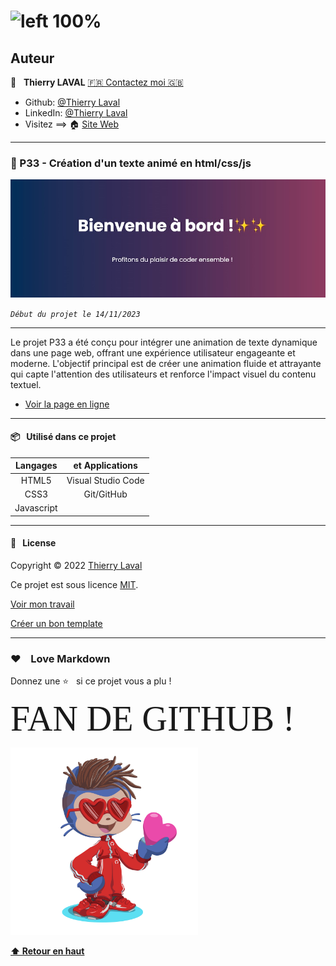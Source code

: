 # ![left 100%](https://raw.githubusercontent.com/thierry-laval/archives/master/images/logo-portfolio.png)

## Auteur

👤 &nbsp; **Thierry LAVAL** [🇫🇷 Contactez moi 🇬🇧](<contact@thierrylaval.dev>)

* Github: [@Thierry Laval](https://github.com/thierry-laval)
* LinkedIn: [@Thierry Laval](https://www.linkedin.com/in/thierry-laval)
* Visitez ==> 🏠 [Site Web](https://thierrylaval.dev)

***

### 📎 P33 - Création d'un texte animé en html/css/js

![left 100%](img/animation-text.jpg?raw=true)

_`Début du projet le 14/11/2023`_

***

Le projet P33 a été conçu pour intégrer une animation de texte dynamique dans une page web, offrant une expérience utilisateur engageante et moderne. L'objectif principal est de créer une animation fluide et attrayante qui capte l'attention des utilisateurs et renforce l'impact visuel du contenu textuel.

* [Voir la page en ligne](https://thierry-laval.github.io/P33-animation-texte/)

***

#### 📦  &nbsp; Utilisé dans ce projet

| Langages        | et Applications    |
| :-------------: |:--------------:    |
| HTML5           | Visual Studio Code |
| CSS3            | Git/GitHub         |
| Javascript      |                    |

***

#### 📝 &nbsp; License

Copyright © 2022 [Thierry Laval](https://thierrylaval.dev)

Ce projet est sous licence [MIT](LICENCE).

[Voir mon travail](https://github.com/thierry-laval)

[Créer un bon template](https://github.com/thierry-laval/P22-template-pour-un-readme)

***

### &hearts;&nbsp;&nbsp;&nbsp;&nbsp;Love Markdown

Donnez une ⭐️ &nbsp; si ce projet vous a plu !

<span style="font-family:Papyrus; font-size:4em;">FAN DE GITHUB !</span>

<!--[This is an image](https://myoctocat.com/)-->
<img src="/img/octocat.png"  alt="Octocat Image" height="300" title="je vous aime" />

**[⬆ Retour en haut](#auteur)**
